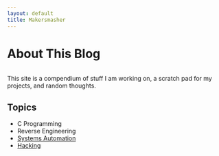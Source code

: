 ```yaml
---
layout: default
title: Makersmasher
---
```


<div class="post">
	<h1 class="pageTitle">About This Blog</h1>
	<p><img src="{{ '/assets/img/coredump.png'}}" alt=""></p>
	<p class="intro">This site is a compendium of stuff I am working on, a scratch pad for my projects, and random thoughts.</p>
	<h2>Topics</h2>
	<ul>
		<li>C Programming</li>
  		<li>Reverse Engineering</li>
  		<li><a href="http://responsive-nav.com/">Systems Automation </a></li>
  		<li><a href="https://github.com/snaptortoise/jekyll-rss-feeds">Hacking</a></li>
  	</ul>
</div>
